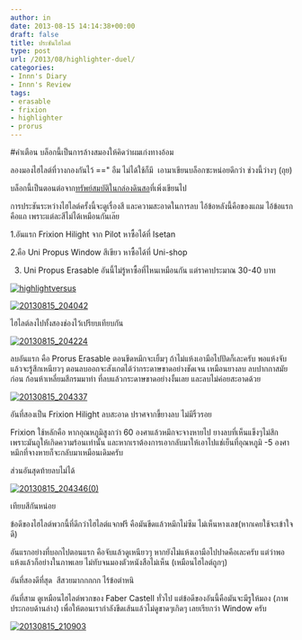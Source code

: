 ```yaml
---
author: in
date: 2013-08-15 14:14:38+00:00
draft: false
title: ประชันไฮไลต์
type: post
url: /2013/08/highlighter-duel/
categories:
- Innn's Diary
- Innn's Review
tags:
- erasable
- frixion
- highlighter
- prorus
---
```


#คำเตือน บล็อกนี้เป็นการล้างสมองให้คิดว่าผมเก่งทางอ้อม

ลองมองไฮไลต์ที่วางกองกันไว้ ==" อืม ไม่ได้ใช้ก็มี  เอามาเขียนบล็อกซะหน่อยดีกว่า ช่วงนี้ว่างๆ (ถุย)

บล็อกนี้เป็นตอนต่อจาก[ทรัพย์สมบัติในกล่องดินสอ](https://www.cyruszh.com/my-pencil-box-1/)ที่เพิ่งเขียนไป

การประชันระหว่างไฮไลต์ครั้งนี้จะดูเรื่องสี และความสะอาดในการลบ ไอ้ข้อหลังนี้คือของแถม ไอ้ข้อแรกคือแถ เพราะแต่ละสีไม่ได้เหมือนกันเล๊ย

1.อันแรก Frixion Hilight จาก Pilot หาซื้อได้ที่ Isetan

2.คือ Uni Propus Window สีเขียว หาซื้อได้ที่ Uni-shop

3. Uni Propus Erasable อันนี้ไม่รู้หาซื้อที่ไหนเหมือนกัน แต่ราคาประมาณ 30-40 บาท

[![highlightversus](https://www.cyruszh.com/wp-content/uploads/2013/08/highlightversus.jpg)
](https://www.cyruszh.com/wp-content/uploads/2013/08/highlightversus.jpg)



<!-- more -->

[![20130815_204042](https://www.cyruszh.com/wp-content/uploads/2013/08/20130815_204042.jpg)
](https://www.cyruszh.com/wp-content/uploads/2013/08/20130815_204042.jpg)

ไฮไลต์ลงไปทั้งสองช่องไว้เปรียบเทียบกัน

[![20130815_204224](https://www.cyruszh.com/wp-content/uploads/2013/08/20130815_204224.jpg)
](https://www.cyruszh.com/wp-content/uploads/2013/08/20130815_204224.jpg)



ลบอันแรก คือ Prorus Erasable ตอนขีดหมึกจะเยิ้มๆ ถ้าไม่แห้งเอามือไปปัดก็เละครับ พอแห้งจับแล้วจะรู้สึกเหนียวๆ ตอนลบออกจะสังเกตได้ว่ากระดาษขาดอย่างชัดเจน เหมือนยางลบ ลบปากกาสมัยก่อน ก้อนห้าเหลี่ยมสีกรมมาท่า ที่ลบแล้วกระดาษขาดอย่างงั้นเลย และลบไม่ค่อยสะอาดด้วย

[![20130815_204337](https://www.cyruszh.com/wp-content/uploads/2013/08/20130815_204337.jpg)
](https://www.cyruszh.com/wp-content/uploads/2013/08/20130815_204337.jpg)



อันที่สองเป็น Frixion Hilight ลบสะอาด ปราศจากขี้ยางลบ ไม่มีริ้วรอย

Frixion ใช้หลักคือ หากอุณหภูมิสูงกว่า 60 องศาแล้วหมึกจะจางหายไป ยางลบที่เห็นแข็งๆไม่สึกเพราะมันถูให้เกิดความร้อนเท่านั้น และหากเราต้องการเอากลับมาให้เอาไปแช่เย็นที่อุณหภูมิ -5 องศา หมึกที่จางหายก็จะกลับมาเหมือนเดิมครับ

ส่วนอันสุดท้ายลบไม่ได้

[![20130815_204346(0)](https://www.cyruszh.com/wp-content/uploads/2013/08/20130815_2043460.jpg)
](https://www.cyruszh.com/wp-content/uploads/2013/08/20130815_2043460.jpg)



เทียบสีกันหน่อย

ข้อดีของไฮไลต์พวกนี้ที่ดีกว่าไฮไลต์แจกฟรี คือมันขีดแล้วหมึกไม่ซึม ไม่เห็นหางเลข(หากเคยใช้จะเข้าใจดี)

อันแรกอย่างที่บอกไปตอนแรก คือจับแล้วดูเหนียวๆ หากยังไม่แห้งเอามือไปปาดคือเละครับ แต่ว่าพอแห้งแล้วก็อย่างในภาพเลย ไม่ทับจนมองตัวหนังสือไม่เห็น (เหมือนไฮไลต์ถูกๆ)

อันที่สองดีที่สุด  สีสวยมากกกกก ไร้ข้อตำหนิ

อันที่สาม ดูเหมือนไฮไลต์พวกของ Faber Castell ทั่วไป แต่ข้อดีของอันนี้คือมันจะมีรูให้มอง (ภาพประกอบด้านล่าง) เพื่อให้ตอนเรากำลังขีดเส้นแล้วไม่ดูขาดๆเกิดๆ เลยเรียกว่า Window ครับ

[![20130815_210903](https://www.cyruszh.com/wp-content/uploads/2013/08/20130815_210903.jpg)
](https://www.cyruszh.com/wp-content/uploads/2013/08/20130815_210903.jpg)



